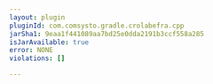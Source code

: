 ```yaml
---
layout: plugin
pluginId: com.comsysto.gradle.crolabefra.cpp
jarSha1: 9eaa1f441089aa7bd25e0dda2191b3ccf558a285
isJarAvailable: true
error: NONE
violations: []

---
```

